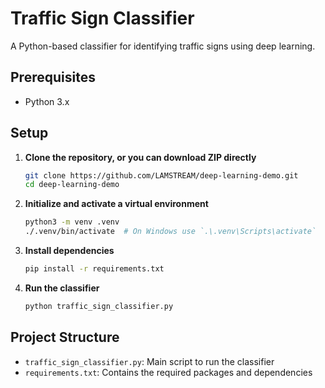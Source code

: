 
# Traffic Sign Classifier

A Python-based classifier for identifying traffic signs using deep learning.

## Prerequisites

- Python 3.x

## Setup

1. **Clone the repository, or you can download ZIP directly**
   ```bash
   git clone https://github.com/LAMSTREAM/deep-learning-demo.git
   cd deep-learning-demo
   ```

2. **Initialize and activate a virtual environment**
   ```bash
   python3 -m venv .venv
   ./.venv/bin/activate  # On Windows use `.\.venv\Scripts\activate`
   ```

3. **Install dependencies**
   ```bash
   pip install -r requirements.txt
   ```

4. **Run the classifier**
   ```bash
   python traffic_sign_classifier.py
   ```

## Project Structure

- `traffic_sign_classifier.py`: Main script to run the classifier
- `requirements.txt`: Contains the required packages and dependencies
